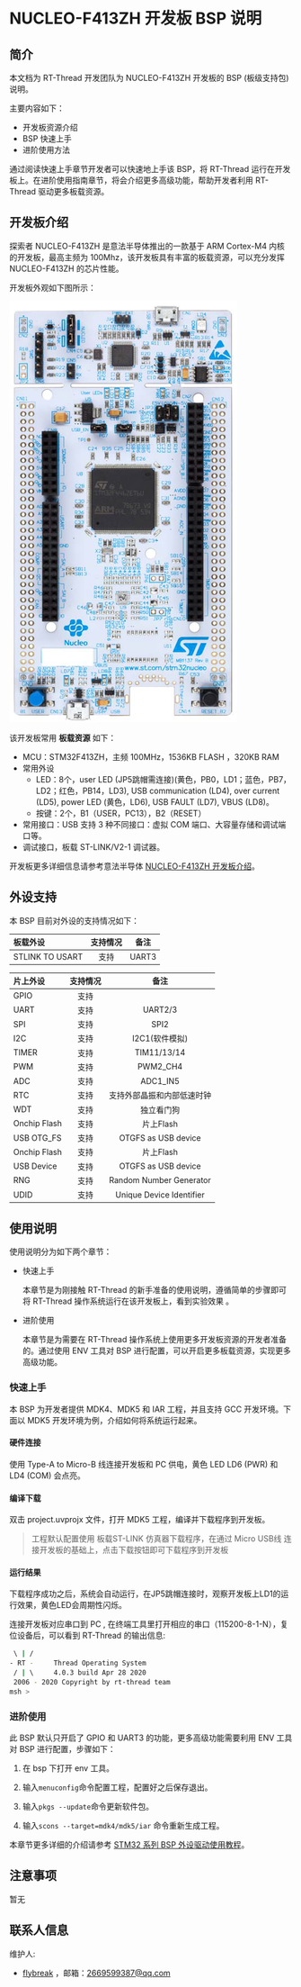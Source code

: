 # NUCLEO-F413ZH 开发板 BSP 说明

## 简介

本文档为 RT-Thread 开发团队为 NUCLEO-F413ZH 开发板的 BSP (板级支持包) 说明。

主要内容如下：

- 开发板资源介绍
- BSP 快速上手
- 进阶使用方法

通过阅读快速上手章节开发者可以快速地上手该 BSP，将 RT-Thread 运行在开发板上。在进阶使用指南章节，将会介绍更多高级功能，帮助开发者利用 RT-Thread 驱动更多板载资源。

## 开发板介绍

探索者 NUCLEO-F413ZH 是意法半导体推出的一款基于 ARM Cortex-M4 内核的开发板，最高主频为 100Mhz，该开发板具有丰富的板载资源，可以充分发挥 NUCLEO-F413ZH 的芯片性能。

开发板外观如下图所示：

![board](figures/board.png)

该开发板常用 **板载资源** 如下：

- MCU：STM32F413ZH，主频 100MHz，1536KB FLASH ，320KB RAM
- 常用外设
  - LED：8个，user LED (JP5跳帽需连接)(黄色，PB0，LD1；蓝色，PB7，LD2；红色，PB14，LD3), USB communication (LD4), over current (LD5), power LED (黄色，LD6), USB FAULT (LD7), VBUS (LD8)。
  - 按键：2个，B1（USER，PC13），B2（RESET）
- 常用接口：USB 支持 3 种不同接口：虚拟 COM 端口、大容量存储和调试端口等。
- 调试接口，板载 ST-LINK/V2-1 调试器。

开发板更多详细信息请参考意法半导体 [NUCLEO-F413ZH 开发板介绍](https://www.st.com/content/st_com/en/products/evaluation-tools/product-evaluation-tools/mcu-mpu-eval-tools/stm32-mcu-mpu-eval-tools/stm32-nucleo-boards/nucleo-f413zh.html)。

## 外设支持

本 BSP 目前对外设的支持情况如下：

| **板载外设** | **支持情况** | **备注**                              |
| :------------ | :----------: | :-----------------------------------: |
|STLINK TO USART|     支持    |                  UART3                 |

| **片上外设** | **支持情况** |               **备注**                |
| :------------ | :----------: | :-----------------------------------: |
| GPIO         |     支持     |                                        |
| UART         |     支持     |              UART2/3                   |
| SPI          |     支持     |              SPI2                      |
| I2C          |     支持     |              I2C1(软件模拟)            |
| TIMER        |     支持     |              TIM11/13/14               |
| PWM          |     支持     |              PWM2_CH4                  |
| ADC          |     支持     |              ADC1_IN5                  |
| RTC          |     支持     |     支持外部晶振和内部低速时钟         |
| WDT          |     支持     |             独立看门狗                 |
| Onchip Flash |     支持     |             片上Flash                  |
| USB OTG_FS   |     支持     |         OTGFS as USB device            |
| Onchip Flash |     支持     |             片上Flash                  |
| USB Device   |     支持     |         OTGFS as USB device            |
| RNG          |     支持     |       Random Number Generator          |
| UDID         |     支持     |     Unique Device Identifier           |

## 使用说明

使用说明分为如下两个章节：

- 快速上手

    本章节是为刚接触 RT-Thread 的新手准备的使用说明，遵循简单的步骤即可将 RT-Thread 操作系统运行在该开发板上，看到实验效果 。

- 进阶使用

    本章节是为需要在 RT-Thread 操作系统上使用更多开发板资源的开发者准备的。通过使用 ENV 工具对 BSP 进行配置，可以开启更多板载资源，实现更多高级功能。


### 快速上手

本 BSP 为开发者提供 MDK4、MDK5 和 IAR 工程，并且支持 GCC 开发环境。下面以 MDK5 开发环境为例，介绍如何将系统运行起来。

#### 硬件连接

使用 Type-A to Micro-B 线连接开发板和 PC 供电，黄色 LED LD6 (PWR) 和 LD4 (COM) 会点亮。

#### 编译下载

双击 project.uvprojx 文件，打开 MDK5 工程，编译并下载程序到开发板。

> 工程默认配置使用 板载ST-LINK 仿真器下载程序，在通过 Micro USB线 连接开发板的基础上，点击下载按钮即可下载程序到开发板

#### 运行结果

下载程序成功之后，系统会自动运行，在JP5跳帽连接时，观察开发板上LD1的运行效果，黄色LED会周期性闪烁。

连接开发板对应串口到 PC , 在终端工具里打开相应的串口（115200-8-1-N），复位设备后，可以看到 RT-Thread 的输出信息:

```bash
 \ | /
- RT -     Thread Operating System
 / | \     4.0.3 build Apr 28 2020
 2006 - 2020 Copyright by rt-thread team
msh >
```
### 进阶使用

此 BSP 默认只开启了 GPIO 和 UART3 的功能，更多高级功能需要利用 ENV 工具对 BSP 进行配置，步骤如下：

1. 在 bsp 下打开 env 工具。

2. 输入`menuconfig`命令配置工程，配置好之后保存退出。

3. 输入`pkgs --update`命令更新软件包。

4. 输入`scons --target=mdk4/mdk5/iar` 命令重新生成工程。

本章节更多详细的介绍请参考 [STM32 系列 BSP 外设驱动使用教程](../docs/STM32系列BSP外设驱动使用教程.md)。

## 注意事项

暂无

## 联系人信息

维护人:

- [flybreak](https://github.com/XYX12306) ，邮箱：<2669599387@qq.com>
